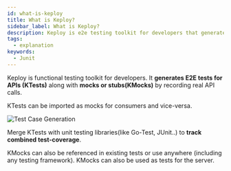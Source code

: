 ```yaml
---
id: what-is-keploy
title: What is Keploy? 
sidebar_label: What is Keploy?
description: Keploy is e2e testing toolkit for developers that generates tests from API calls.
tags:
  - explanation
keywords:
  - Junit
---
```


Keploy is functional testing toolkit for developers. 
It **generates E2E tests for APIs (KTests)** along with **mocks or stubs(KMocks)** by
recording real API calls. 

KTests can be imported as mocks for consumers and vice-versa.


![Test Case Generation](/gif/record-tc.gif)


Merge KTests with unit testing libraries(like Go-Test, JUnit..) to **track combined test-coverage**.

KMocks can also be referenced in existing tests or use anywhere (including any testing framework). 
KMocks can also be used as tests for the server.